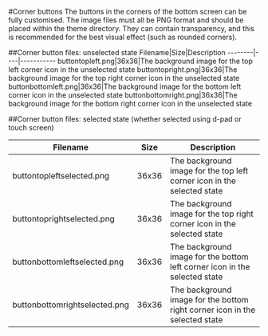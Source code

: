 #Corner buttons
The buttons in the corners of the bottom screen can be fully customised. The image files must all be PNG format and should be placed within the theme directory. They can contain transparency, and this is recommended for the best visual effect (such as rounded corners).

##Corner button files: unselected state
Filename|Size|Description
--------|----|-----------
buttontopleft.png|36x36|The background image for the top left corner icon in the unselected state
buttontopright.png|36x36|The background image for the top right corner icon in the unselected state
buttonbottomleft.png|36x36|The background image for the bottom left corner icon in the unselected state
buttonbottomright.png|36x36|The background image for the bottom right corner icon in the unselected state

##Corner button files: selected state
(whether selected using d-pad or touch screen)

Filename|Size|Description
--------|----|-----------
buttontopleftselected.png|36x36|The background image for the top left corner icon in the selected state
buttontoprightselected.png|36x36|The background image for the top right corner icon in the selected state
buttonbottomleftselected.png|36x36|The background image for the bottom left corner icon in the selected state
buttonbottomrightselected.png|36x36|The background image for the bottom right corner icon in the selected state